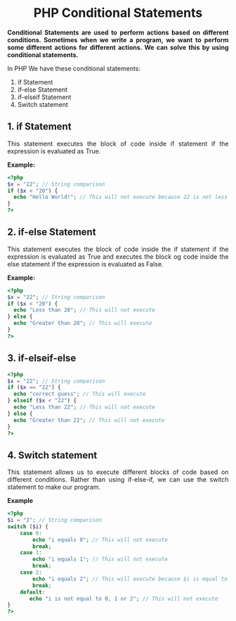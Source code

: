 <style>
  body {
    text-align: justify;
  }
  th, td{
    text-align: center;
  }
</style>

# <h1 style="text-align: center;"> PHP Conditional Statements </h1>

**Conditional Statements are used to perform actions based on different conditions. Sometimes when we write a program, we want to perform some different actions for different actions. We can solve this by using conditional statements.**

In PHP We have these conditional statements:

1. if Statement
2. if-else Statement
3. if-elseif Statement
4. Switch statement

## 1. if Statement

This statement executes the block of code inside if statement if the expression is evaluated as True.

**Example:**

```php
<?php
$x = "22"; // String comparison
if ($x < "20") {
  echo "Hello World!"; // This will not execute because 22 is not less than 20
}
?>
```

## 2. if-else Statement

This statement executes the block of code inside the if statement if the expression is evaluated as True and executes the block og code inside the else statement if the expression is evaluated as False.

**Example:**

```php
<?php
$x = "22"; // String comparison
if ($x < "20") {
  echo "Less than 20"; // This will not execute
} else {
  echo "Greater than 20"; // This will execute
}
?>
```

## 3. if-elseif-else

```php
<?php
$x = "22"; // String comparison
if ($x == "22") {
  echo "correct guess"; // This will execute
} elseif ($x < "22") {
  echo "Less than 22"; // This will not execute
} else {
  echo "Greater than 22"; // This will not execute
}
?>
```

## 4. Switch statement

This statement allows us to execute different blocks of code based on different conditions. Rather than using if-else-if, we can use the switch statement to make our program.

**Example**

```php
<?php
$i = "2"; // String comparison
switch ($i) {
    case 0:
        echo "i equals 0"; // This will not execute
        break;
    case 1:
        echo "i equals 1"; // This will not execute
        break;
    case 2:
        echo "i equals 2"; // This will execute because $i is equal to "2"
        break;
    default:
       echo "i is not equal to 0, 1 or 2"; // This will not execute
}
?>
```
